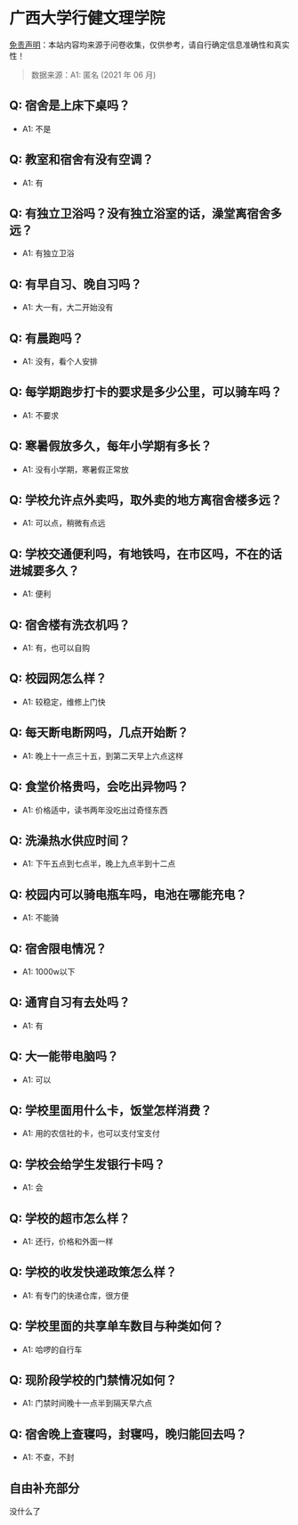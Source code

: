 # 广西大学行健文理学院

[免责声明](https://colleges.chat/#_3)：本站内容均来源于问卷收集，仅供参考，请自行确定信息准确性和真实性！

> 数据来源：A1: 匿名 (2021 年 06 月)

## Q: 宿舍是上床下桌吗？

- A1: 不是

## Q: 教室和宿舍有没有空调？

- A1: 有

## Q: 有独立卫浴吗？没有独立浴室的话，澡堂离宿舍多远？

- A1: 有独立卫浴

## Q: 有早自习、晚自习吗？

- A1: 大一有，大二开始没有

## Q: 有晨跑吗？

- A1: 没有，看个人安排

## Q: 每学期跑步打卡的要求是多少公里，可以骑车吗？

- A1: 不要求

## Q: 寒暑假放多久，每年小学期有多长？

- A1: 没有小学期，寒暑假正常放

## Q: 学校允许点外卖吗，取外卖的地方离宿舍楼多远？

- A1: 可以点，稍微有点远

## Q: 学校交通便利吗，有地铁吗，在市区吗，不在的话进城要多久？

- A1: 便利

## Q: 宿舍楼有洗衣机吗？

- A1: 有，也可以自购

## Q: 校园网怎么样？

- A1: 较稳定，维修上门快

## Q: 每天断电断网吗，几点开始断？

- A1: 晚上十一点三十五，到第二天早上六点这样

## Q: 食堂价格贵吗，会吃出异物吗？

- A1: 价格适中，读书两年没吃出过奇怪东西

## Q: 洗澡热水供应时间？

- A1: 下午五点到七点半，晚上九点半到十二点

## Q: 校园内可以骑电瓶车吗，电池在哪能充电？

- A1: 不能骑

## Q: 宿舍限电情况？

- A1: 1000w以下

## Q: 通宵自习有去处吗？

- A1: 有

## Q: 大一能带电脑吗？

- A1: 可以

## Q: 学校里面用什么卡，饭堂怎样消费？

- A1: 用的农信社的卡，也可以支付宝支付

## Q: 学校会给学生发银行卡吗？

- A1: 会

## Q: 学校的超市怎么样？

- A1: 还行，价格和外面一样

## Q: 学校的收发快递政策怎么样？

- A1: 有专门的快递仓库，很方便

## Q: 学校里面的共享单车数目与种类如何？

- A1: 哈啰的自行车

## Q: 现阶段学校的门禁情况如何？

- A1: 门禁时间晚十一点半到隔天早六点

## Q: 宿舍晚上查寝吗，封寝吗，晚归能回去吗？

- A1: 不查，不封

## 自由补充部分

没什么了